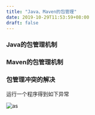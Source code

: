 ```yaml
---
title: "Java、Maven的包管理"
date: 2019-10-29T11:53:59+08:00
draft: false
---
```


### Java的包管理机制

### Maven的包管理机制

### 包管理冲突的解决

运行一个程序得到如下异常

![as](/post2-1.png)

